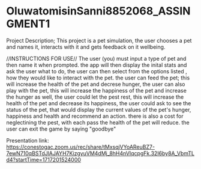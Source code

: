 # OluwatomisinSanni8852068_ASSINGMENT1

Project Description;
This project is a pet simulation, the user chooses a pet and names it, interacts with it and gets feedback on it wellbeing.

//INSTRUCTIONS FOR USE//
The user (you) must input a type of pet and then name it when prompted. the app will then display the inital stats and ask the user what to do, the user can then select from the options listed , how they would like to interact with the pet. the user can feed the pet; this will increase the health of the pet and decrese hunger,
the user can also play with the pet, this will increase the happiness of the pet and increase the hunger as well,
the user could let the pest rest, this will increase the health of the pet and decrease its happiness,
the user could ask to see the status of the pet, that would display the current values of the pet's hunger, happiness and health and recommend an action.
there is also a cost for neglectining the pest, with each pass the health of the pet will reduce.
the user can exit the game by saying "goodbye"


Presentation link: 
https://conestogac.zoom.us/rec/share/tMxsqjVYoAReuBZ7-7ewN710qBSTdJlAJAYH7KizgyuVM4dMj_8hH4nVIqcpgFk.32I6by8A_VbmTLd4?startTime=1717201524000
